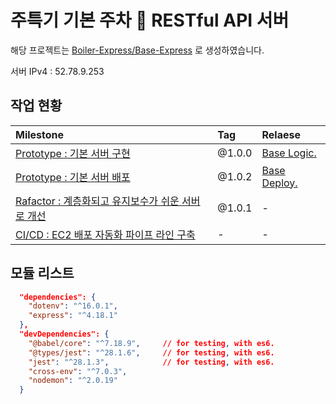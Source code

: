 # 주특기 기본 주차 🎉 RESTful API 서버

해당 프로젝트는 [Boiler-Express/Base-Express](https://github.com/Boiler-Express/.github/blob/main/profile/BASIC-COURSE.md) 로 생성하였습니다.

서버 IPv4 : 52.78.9.253

## 작업 현황

| Milestone                                           | Tag    | Relaese |
| :-------------------------------------------------- | :----- | :------ |
| [Prototype : 기본 서버 구현](https://github.com/unchaptered/hanghae-backend-1/milestone/1)                       | @1.0.0 | [Base Logic.](https://github.com/unchaptered/hanghae-backend-1/releases/tag/%401.0.0) |
| [Prototype : 기본 서버 배포](https://github.com/unchaptered/hanghae-backend-1/milestone/4) | @1.0.2 | [Base Deploy.](https://github.com/unchaptered/hanghae-backend-1/releases/tag/%401.0.2) |
| [Rafactor : 계층화되고 유지보수가 쉬운 서버로 개선](https://github.com/unchaptered/hanghae-backend-1/milestone/2)  | @1.0.1 | - |
| [CI/CD : EC2 배포 자동화 파이프 라인 구축](https://github.com/unchaptered/hanghae-backend-1/milestone/3)          | - | - |

## 모듈 리스트

```json
  "dependencies": {
    "dotenv": "^16.0.1",
    "express": "^4.18.1"
  },
  "devDependencies": {
    "@babel/core": "^7.18.9",     // for testing, with es6.
    "@types/jest": "^28.1.6",     // for testing, with es6.
    "jest": "^28.1.3",            // for testing, with es6.
    "cross-env": "^7.0.3",
    "nodemon": "^2.0.19"
  }
```

